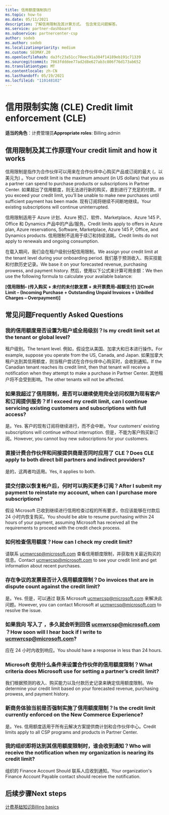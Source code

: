 ```yaml
---
title: 信用额度强制执行
ms.topic: how-to
ms.date: 05/11/2021
description: 了解信用限制及其计算方式。 包含常见问题解答。
ms.service: partner-dashboard
ms.subservice: partnercenter-csp
author: sodeb
ms.author: sodeb
ms.localizationpriority: medium
ms.custom: SEOMAY.20
ms.openlocfilehash: da3fc23a51cc70eec91a304f14189eb191c71339
ms.sourcegitcommit: 7063fdddee77ad2d8e627ab3c806f76d173ab652
ms.translationtype: MT
ms.contentlocale: zh-CN
ms.lasthandoff: 05/19/2021
ms.locfileid: "110148102"
---
```

# <a name="credit-limit-enforcement-cle"></a><span data-ttu-id="dff7f-104">信用限制实施 (CLE) </span><span class="sxs-lookup"><span data-stu-id="dff7f-104">Credit limit enforcement (CLE)</span></span>

<span data-ttu-id="dff7f-105">**适当的角色**：计费管理员</span><span class="sxs-lookup"><span data-stu-id="dff7f-105">**Appropriate roles**: Billing admin</span></span>

## <a name="your-credit-limit-and-how-it-works"></a><span data-ttu-id="dff7f-106">信用限制及其工作原理</span><span class="sxs-lookup"><span data-stu-id="dff7f-106">Your credit limit and how it works</span></span>

<span data-ttu-id="dff7f-107">信用限制是指作为合作伙伴可以用来在合作伙伴中心购买产品或订阅的最大 (，以美元为) 。</span><span class="sxs-lookup"><span data-stu-id="dff7f-107">Your credit limit is the maximum amount (in US dollars) that you as a partner can spend to purchase products or subscriptions in Partner Center.</span></span> <span data-ttu-id="dff7f-108">如果超出了信用额度，则无法进行新的购买，直到进行了充足的付款。</span><span class="sxs-lookup"><span data-stu-id="dff7f-108">If you exceed your credit limit, you’ll be unable to make new purchases until sufficient payment has been made.</span></span> <span data-ttu-id="dff7f-109">现有订阅将继续不间断地继续。</span><span class="sxs-lookup"><span data-stu-id="dff7f-109">Your existing subscriptions will continue uninterrupted.</span></span>

<span data-ttu-id="dff7f-110">信用限制适用于 Azure 计划、Azure 预订、软件、Marketplace、Azure 145 P、Office 和 Dynamics 产品中的产品/服务。</span><span class="sxs-lookup"><span data-stu-id="dff7f-110">Credit limits apply to offers in Azure plan, Azure reservations, Software, Marketplace, Azure 145 P, Office, and Dynamics products.</span></span> <span data-ttu-id="dff7f-111">信用限制不适用于续订和持续消耗。</span><span class="sxs-lookup"><span data-stu-id="dff7f-111">Credit limits do not apply to renewals and ongoing consumption.</span></span>

<span data-ttu-id="dff7f-112">在载入期间，我们会在租户级别分配信用限制。</span><span class="sxs-lookup"><span data-stu-id="dff7f-112">We assign your credit limit at the tenant level during your onboarding period.</span></span> <span data-ttu-id="dff7f-113">我们基于预测收入、购买技能和付款历史记录。</span><span class="sxs-lookup"><span data-stu-id="dff7f-113">We base it on your forecasted revenue, purchasing prowess, and payment history.</span></span> <span data-ttu-id="dff7f-114">然后，使用以下公式来计算可用余额：</span><span class="sxs-lookup"><span data-stu-id="dff7f-114">We then use the following formula to calculate your available balance:</span></span>

<span data-ttu-id="dff7f-115">**[信用限制– (传入购买 + 未付的未付款发票 + 未开票费用–超额支付) ]**</span><span class="sxs-lookup"><span data-stu-id="dff7f-115">**[Credit Limit – (Incoming Purchase + Outstanding Unpaid Invoices + Unbilled Charges – Overpayment)]**</span></span>

## <a name="frequently-asked-questions"></a><span data-ttu-id="dff7f-116">常见问题</span><span class="sxs-lookup"><span data-stu-id="dff7f-116">Frequently Asked Questions</span></span>

### <a name="is-my-credit-limit-set-at-the-tenant-or-global-level"></a><span data-ttu-id="dff7f-117">我的信用额度是否设置为租户或全局级别？</span><span class="sxs-lookup"><span data-stu-id="dff7f-117">Is my credit limit set at the tenant or global level?</span></span>

<span data-ttu-id="dff7f-118">租户级别。</span><span class="sxs-lookup"><span data-stu-id="dff7f-118">The tenant level.</span></span> <span data-ttu-id="dff7f-119">例如，假设您从美国、加拿大和日本进行操作。</span><span class="sxs-lookup"><span data-stu-id="dff7f-119">For example, suppose you operate from the US, Canada, and Japan.</span></span> <span data-ttu-id="dff7f-120">如果加拿大租户达到其信用额度，则当租户尝试在合作伙伴中心购买时，会收到通知。</span><span class="sxs-lookup"><span data-stu-id="dff7f-120">If the Canadian tenant reaches its credit limit, then that tenant will receive a notification when they attempt to make a purchase in Partner Center.</span></span> <span data-ttu-id="dff7f-121">其他租户将不会受到影响。</span><span class="sxs-lookup"><span data-stu-id="dff7f-121">The other tenants will not be affected.</span></span> 

### <a name="if-i-exceed-my-credit-limit-can-i-continue-servicing-existing-customers-and-subscriptions-with-full-access"></a><span data-ttu-id="dff7f-122">如果我超过了信用限制，是否可以继续使用完全访问权限为现有客户和订阅提供服务？</span><span class="sxs-lookup"><span data-stu-id="dff7f-122">If I exceed my credit limit, can I continue servicing existing customers and subscriptions with full access?</span></span>

<span data-ttu-id="dff7f-123">是。</span><span class="sxs-lookup"><span data-stu-id="dff7f-123">Yes.</span></span> <span data-ttu-id="dff7f-124">客户的现有订阅将继续进行，而不会中断。</span><span class="sxs-lookup"><span data-stu-id="dff7f-124">Your customers’ existing subscriptions will continue without interruption.</span></span> <span data-ttu-id="dff7f-125">但是，不能为客户购买新订阅。</span><span class="sxs-lookup"><span data-stu-id="dff7f-125">However, you cannot buy new subscriptions for your customers.</span></span>

### <a name="does-cle-apply-to-both-direct-bill-partners-and-indirect-providers"></a><span data-ttu-id="dff7f-126">直接计费合作伙伴和间接提供商是否同时应用了 CLE？</span><span class="sxs-lookup"><span data-stu-id="dff7f-126">Does CLE apply to both direct bill partners and indirect providers?</span></span>

<span data-ttu-id="dff7f-127">是的，这两者均适用。</span><span class="sxs-lookup"><span data-stu-id="dff7f-127">Yes, it applies to both.</span></span>

### <a name="after-i-submit-my-payment-to-reinstate-my-account-when-can-i-purchase-more-subscriptions"></a><span data-ttu-id="dff7f-128">提交付款以恢复帐户后，何时可以购买更多订阅？</span><span class="sxs-lookup"><span data-stu-id="dff7f-128">After I submit my payment to reinstate my account, when can I purchase more subscriptions?</span></span> 

<span data-ttu-id="dff7f-129">假设 Microsoft 已收到继续进行信用检查过程的所有要求，你应该能够在付款后 24 小时内恢复购买。</span><span class="sxs-lookup"><span data-stu-id="dff7f-129">You should be able to resume purchasing within 24 hours of your payment, assuming Microsoft has received all the requirements to proceed with the credit check process.</span></span>

### <a name="how-can-i-check-my-credit-limit"></a><span data-ttu-id="dff7f-130">如何检查信用额度？</span><span class="sxs-lookup"><span data-stu-id="dff7f-130">How can I check my credit limit?</span></span>

<span data-ttu-id="dff7f-131">请联系 [ucmwrcsp@microsoft.com](mailto:ucmwrcsp@microsoft.com) 查看信用额度限制，并获取有关最近购买的信息。</span><span class="sxs-lookup"><span data-stu-id="dff7f-131">Contact [ucmwrcsp@microsoft.com](mailto:ucmwrcsp@microsoft.com) to see your credit limit and get information about recent purchases.</span></span>

### <a name="do-invoices-that-are-in-dispute-count-against-the-credit-limit"></a><span data-ttu-id="dff7f-132">存在争议的发票是否计入信用额度限制？</span><span class="sxs-lookup"><span data-stu-id="dff7f-132">Do invoices that are in dispute count against the credit limit?</span></span>

<span data-ttu-id="dff7f-133">是。</span><span class="sxs-lookup"><span data-stu-id="dff7f-133">Yes.</span></span> <span data-ttu-id="dff7f-134">但是，可以通过 联系 Microsoft [ucmwrcsp@microsoft.com](mailto:ucmwrcsp@microsoft.com) 来解决此问题。</span><span class="sxs-lookup"><span data-stu-id="dff7f-134">However, you can contact Microsoft at [ucmwrcsp@microsoft.com](mailto:ucmwrcsp@microsoft.com) to resolve the issue.</span></span>

### <a name="how-soon-will-i-hear-back-if-i-write-to-ucmwrcspmicrosoftcom"></a><span data-ttu-id="dff7f-135">如果我向 写入了 ，多久就会听到回信 ucmwrcsp@microsoft.com ？</span><span class="sxs-lookup"><span data-stu-id="dff7f-135">How soon will I hear back if I write to ucmwrcsp@microsoft.com?</span></span>

<span data-ttu-id="dff7f-136">应在 24 小时内收到响应。</span><span class="sxs-lookup"><span data-stu-id="dff7f-136">You should have a response in less than 24 hours.</span></span> 

### <a name="what-criteria-does-microsoft-use-for-setting-a-partners-credit-limit"></a><span data-ttu-id="dff7f-137">Microsoft 使用什么条件来设置合作伙伴的信用额度限制？</span><span class="sxs-lookup"><span data-stu-id="dff7f-137">What criteria does Microsoft use for setting a partner’s credit limit?</span></span>

<span data-ttu-id="dff7f-138">我们根据预测的收入、购买能力以及付款历史记录来确定信用额度限制。</span><span class="sxs-lookup"><span data-stu-id="dff7f-138">We determine your credit limit based on your forecasted revenue, purchasing prowess, and payment history.</span></span>

### <a name="is-the-credit-limit-currently-enforced-on-the-new-commerce-experience"></a><span data-ttu-id="dff7f-139">新商务体验当前是否强制实施了信用额度限制？</span><span class="sxs-lookup"><span data-stu-id="dff7f-139">Is the credit limit currently enforced on the New Commerce Experience?</span></span>

<span data-ttu-id="dff7f-140">是。</span><span class="sxs-lookup"><span data-stu-id="dff7f-140">Yes.</span></span> <span data-ttu-id="dff7f-141">信用额度适用于所有云解决方案提供商计划和合作伙伴中心。</span><span class="sxs-lookup"><span data-stu-id="dff7f-141">Credit limits apply to all CSP programs and products in Partner Center.</span></span>

### <a name="who-will-receive-the-notification-when-my-organization-is-nearing-its-credit-limit"></a><span data-ttu-id="dff7f-142">我的组织即将达到其信用额度限制时，谁会收到通知？</span><span class="sxs-lookup"><span data-stu-id="dff7f-142">Who will receive the notification when my organization is nearing its credit limit?</span></span>

<span data-ttu-id="dff7f-143">组织的 Finance Account Should 联系人应收到通知。</span><span class="sxs-lookup"><span data-stu-id="dff7f-143">Your organization's Finance Account Payable contact should receive the notification.</span></span>

## <a name="next-steps"></a><span data-ttu-id="dff7f-144">后续步骤</span><span class="sxs-lookup"><span data-stu-id="dff7f-144">Next steps</span></span>

[<span data-ttu-id="dff7f-145">计费基础知识</span><span class="sxs-lookup"><span data-stu-id="dff7f-145">Billing basics</span></span>](./billing-basics.md)
